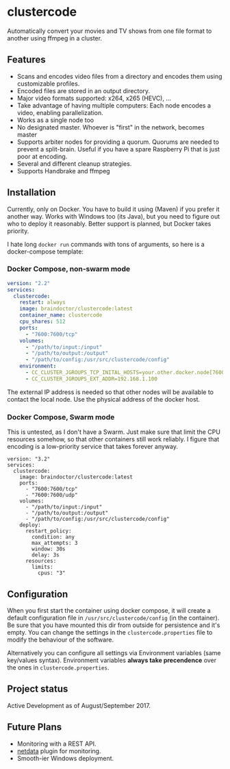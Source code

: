 # clustercode

Automatically convert your movies and TV shows from one file format to another using ffmpeg in a cluster.

## Features

* Scans and encodes video files from a directory and encodes them using customizable profiles.
* Encoded files are stored in an output directory.
* Major video formats supported: x264, x265 (HEVC), ...
* Take advantage of having multiple computers: Each node encodes a video, enabling parallelization.
* Works as a single node too
* No designated master. Whoever is "first" in the network, becomes master
* Supports arbiter nodes for providing a quorum. Quorums are needed to prevent a split-brain. Useful if you have a spare Raspberry Pi that is just poor at encoding.
* Several and different cleanup strategies.
* Supports Handbrake and ffmpeg

## Installation

Currently, only on Docker. You have to build it using (Maven) if you prefer it another way. Works with Windows too (its Java), but you need to figure out who to deploy it reasonably. Better support is planned, but Docker takes priority.

I hate long `docker run` commands with tons of arguments, so here is a docker-compose template:

### Docker Compose, non-swarm mode

```yaml
version: "2.2"
services:
  clustercode:
    restart: always
    image: braindoctor/clustercode:latest
    container_name: clustercode
    cpu_shares: 512
    ports:
      - "7600:7600/tcp"
    volumes:
      - "/path/to/input:/input"
      - "/path/to/output:/output"
      - "/path/to/config:/usr/src/clustercode/config"
    environment:
      - CC_CLUSTER_JGROUPS_TCP_INITAL_HOSTS=your.other.docker.node[7600],another.one[7600]
      - CC_CLUSTER_JGROUPS_EXT_ADDR=192.168.1.100
```
The external IP address is needed so that other nodes will be available to contact the local node. Use the physical address of the docker host.

### Docker Compose, Swarm mode

This is untested, as I don't have a Swarm. Just make sure that limit the CPU resources somehow, so that other containers still work reliably. I figure that encoding is a low-priority service that takes forever anyway.
```
version: "3.2"
services:
  clustercode:
    image: braindoctor/clustercode:latest
    ports:
      - "7600:7600/tcp"
      - "7600:7600/udp"
    volumes:
      - "/path/to/input:/input"
      - "/path/to/output:/output"
      - "/path/to/config:/usr/src/clustercode/config"
    deploy:
      restart_policy:
        condition: any
        max_attempts: 3
        window: 30s
        delay: 3s
      resources:
        limits:
          cpus: "3"
```

## Configuration

When you first start the container using docker compose, it will create a default configuration file in `/usr/src/clustercode/config` (in the container). Be sure that you have mounted this dir from outside for persistence and it's empty. You can change the settings in the `clustercode.properties` file to modify the behaviour of the software.

Alternatively you can configure all settings via Environment variables (same key/values syntax). Environment variables **always take precendence** over the ones in `clustercode.properties`.

## Project status

Active Development as of August/September 2017.

## Future Plans

* Monitoring with a REST API.
* [netdata](https://my-netdata.io/) plugin for monitoring.
* Smooth-ier Windows deployment.
